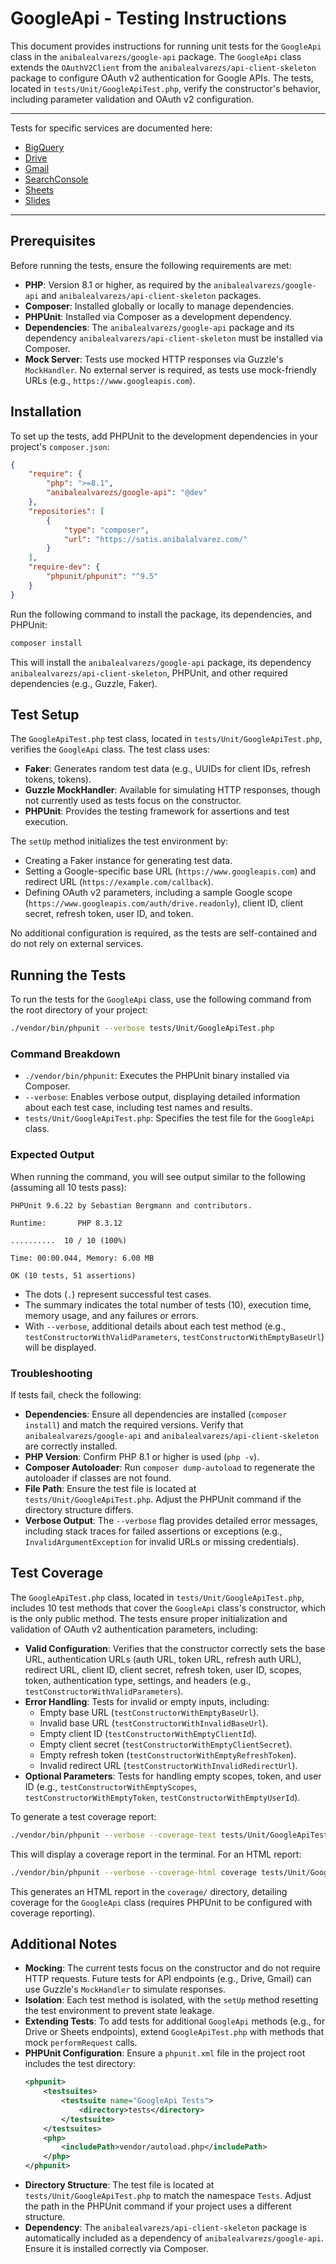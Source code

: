 # GoogleApi - Testing Instructions

This document provides instructions for running unit tests for the `GoogleApi` class in the `anibalealvarezs/google-api` package. The `GoogleApi` class extends the `OAuthV2Client` from the `anibalealvarezs/api-client-skeleton` package to configure OAuth v2 authentication for Google APIs. The tests, located in `tests/Unit/GoogleApiTest.php`, verify the constructor's behavior, including parameter validation and OAuth v2 configuration.

---
Tests for specific services are documented here:  
- [BigQuery](Services/BigQuery/TESTS.md)
- [Drive](Services/Drive/TESTS.md)
- [Gmail](Services/Gmail/TESTS.md)
- [SearchConsole](Services/SearchConsole/TESTS.md)
- [Sheets](Services/Sheets/TESTS.md)
- [Slides](Services/Slides/TESTS.md)
---

## Prerequisites

Before running the tests, ensure the following requirements are met:

- **PHP**: Version 8.1 or higher, as required by the `anibalealvarezs/google-api` and `anibalealvarezs/api-client-skeleton` packages.
- **Composer**: Installed globally or locally to manage dependencies.
- **PHPUnit**: Installed via Composer as a development dependency.
- **Dependencies**: The `anibalealvarezs/google-api` package and its dependency `anibalealvarezs/api-client-skeleton` must be installed via Composer.
- **Mock Server**: Tests use mocked HTTP responses via Guzzle's `MockHandler`. No external server is required, as tests use mock-friendly URLs (e.g., `https://www.googleapis.com`).

## Installation

To set up the tests, add PHPUnit to the development dependencies in your project's `composer.json`:

```json
{
    "require": {
        "php": ">=8.1",
        "anibalealvarezs/google-api": "@dev"
    },
    "repositories": [
        {
            "type": "composer",
            "url": "https://satis.anibalalvarez.com/"
        }
    ],
    "require-dev": {
        "phpunit/phpunit": "^9.5"
    }
}
```

Run the following command to install the package, its dependencies, and PHPUnit:

```bash
composer install
```

This will install the `anibalealvarezs/google-api` package, its dependency `anibalealvarezs/api-client-skeleton`, PHPUnit, and other required dependencies (e.g., Guzzle, Faker).

## Test Setup

The `GoogleApiTest.php` test class, located in `tests/Unit/GoogleApiTest.php`, verifies the `GoogleApi` class. The test class uses:

- **Faker**: Generates random test data (e.g., UUIDs for client IDs, refresh tokens, tokens).
- **Guzzle MockHandler**: Available for simulating HTTP responses, though not currently used as tests focus on the constructor.
- **PHPUnit**: Provides the testing framework for assertions and test execution.

The `setUp` method initializes the test environment by:
- Creating a Faker instance for generating test data.
- Setting a Google-specific base URL (`https://www.googleapis.com`) and redirect URL (`https://example.com/callback`).
- Defining OAuth v2 parameters, including a sample Google scope (`https://www.googleapis.com/auth/drive.readonly`), client ID, client secret, refresh token, user ID, and token.

No additional configuration is required, as the tests are self-contained and do not rely on external services.

## Running the Tests

To run the tests for the `GoogleApi` class, use the following command from the root directory of your project:

```bash
./vendor/bin/phpunit --verbose tests/Unit/GoogleApiTest.php
```

### Command Breakdown
- `./vendor/bin/phpunit`: Executes the PHPUnit binary installed via Composer.
- `--verbose`: Enables verbose output, displaying detailed information about each test case, including test names and results.
- `tests/Unit/GoogleApiTest.php`: Specifies the test file for the `GoogleApi` class.

### Expected Output
When running the command, you will see output similar to the following (assuming all 10 tests pass):

```
PHPUnit 9.6.22 by Sebastian Bergmann and contributors.

Runtime:       PHP 8.3.12

..........  10 / 10 (100%)

Time: 00:00.044, Memory: 6.00 MB

OK (10 tests, 51 assertions)
```

- The dots (`.`) represent successful test cases.
- The summary indicates the total number of tests (10), execution time, memory usage, and any failures or errors.
- With `--verbose`, additional details about each test method (e.g., `testConstructorWithValidParameters`, `testConstructorWithEmptyBaseUrl`) will be displayed.

### Troubleshooting
If tests fail, check the following:
- **Dependencies**: Ensure all dependencies are installed (`composer install`) and match the required versions. Verify that `anibalealvarezs/google-api` and `anibalealvarezs/api-client-skeleton` are correctly installed.
- **PHP Version**: Confirm PHP 8.1 or higher is used (`php -v`).
- **Composer Autoloader**: Run `composer dump-autoload` to regenerate the autoloader if classes are not found.
- **File Path**: Ensure the test file is located at `tests/Unit/GoogleApiTest.php`. Adjust the PHPUnit command if the directory structure differs.
- **Verbose Output**: The `--verbose` flag provides detailed error messages, including stack traces for failed assertions or exceptions (e.g., `InvalidArgumentException` for invalid URLs or missing credentials).

## Test Coverage

The `GoogleApiTest.php` class, located in `tests/Unit/GoogleApiTest.php`, includes 10 test methods that cover the `GoogleApi` class's constructor, which is the only public method. The tests ensure proper initialization and validation of OAuth v2 authentication parameters, including:
- **Valid Configuration**: Verifies that the constructor correctly sets the base URL, authentication URLs (auth URL, token URL, refresh auth URL), redirect URL, client ID, client secret, refresh token, user ID, scopes, token, authentication type, settings, and headers (e.g., `testConstructorWithValidParameters`).
- **Error Handling**: Tests for invalid or empty inputs, including:
  - Empty base URL (`testConstructorWithEmptyBaseUrl`).
  - Invalid base URL (`testConstructorWithInvalidBaseUrl`).
  - Empty client ID (`testConstructorWithEmptyClientId`).
  - Empty client secret (`testConstructorWithEmptyClientSecret`).
  - Empty refresh token (`testConstructorWithEmptyRefreshToken`).
  - Invalid redirect URL (`testConstructorWithInvalidRedirectUrl`).
- **Optional Parameters**: Tests for handling empty scopes, token, and user ID (e.g., `testConstructorWithEmptyScopes`, `testConstructorWithEmptyToken`, `testConstructorWithEmptyUserId`).

To generate a test coverage report:

```bash
./vendor/bin/phpunit --verbose --coverage-text tests/Unit/GoogleApiTest.php
```

This will display a coverage report in the terminal. For an HTML report:

```bash
./vendor/bin/phpunit --verbose --coverage-html coverage tests/Unit/GoogleApiTest.php
```

This generates an HTML report in the `coverage/` directory, detailing coverage for the `GoogleApi` class (requires PHPUnit to be configured with coverage reporting).

## Additional Notes
- **Mocking**: The current tests focus on the constructor and do not require HTTP requests. Future tests for API endpoints (e.g., Drive, Gmail) can use Guzzle's `MockHandler` to simulate responses.
- **Isolation**: Each test method is isolated, with the `setUp` method resetting the test environment to prevent state leakage.
- **Extending Tests**: To add tests for additional `GoogleApi` methods (e.g., for Drive or Sheets endpoints), extend `GoogleApiTest.php` with methods that mock `performRequest` calls.
- **PHPUnit Configuration**: Ensure a `phpunit.xml` file in the project root includes the test directory:
  ```xml
  <phpunit>
      <testsuites>
          <testsuite name="GoogleApi Tests">
              <directory>tests</directory>
          </testsuite>
      </testsuites>
      <php>
          <includePath>vendor/autoload.php</includePath>
      </php>
  </phpunit>
  ```
- **Directory Structure**: The test file is located at `tests/Unit/GoogleApiTest.php` to match the namespace `Tests`. Adjust the path in the PHPUnit command if your project uses a different structure.
- **Dependency**: The `anibalealvarezs/api-client-skeleton` package is automatically included as a dependency of `anibalealvarezs/google-api`. Ensure it is installed correctly via Composer.
